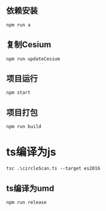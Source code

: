 ## 依赖安装
`npm run a`
## 复制Cesium
`npm run updateCesium`
## 项目运行
`npm start`

## 项目打包
`npm run build`

# ts编译为js

`tsc .\circleScan.ts --target es2016`

## ts编译为umd
`npm run release`
